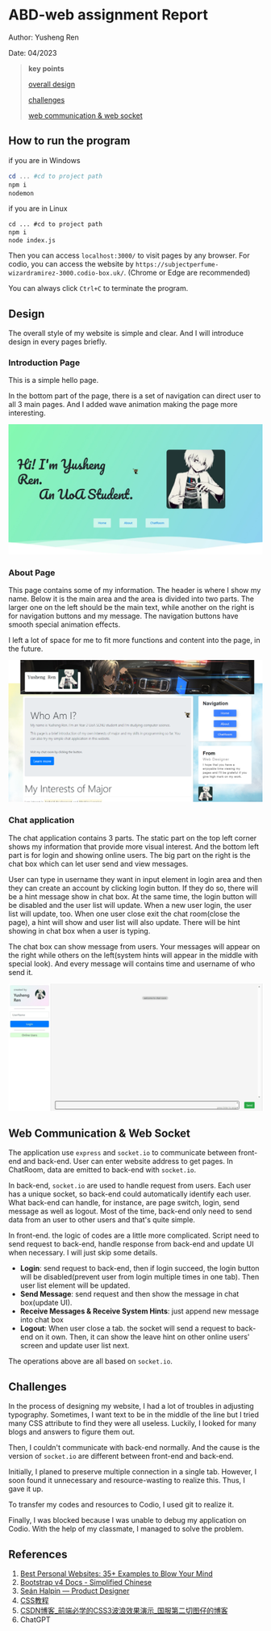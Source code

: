 # ABD-web assignment Report
Author: Yusheng Ren

Date: 04/2023

>   **key points**
>
>   [overall design](#design)
>
>   [challenges](#challenges)
>
>   [web communication & web socket](#web)

## How to run the program
if you are in Windows
```powershell
cd ... #cd to project path
npm i
nodemon
```
if you are in Linux

```shell
cd ... #cd to project path
npm i
node index.js
```

Then you can access `localhost:3000/` to visit pages by any browser. 
For codio, you can access the website by `https://subjectperfume-wizardramirez-3000.codio-box.uk/`.
(Chrome or Edge are recommended)

You can always click `Ctrl+C` to terminate the program.

## <span id='design'>Design</span>
The overall style of my website is simple and clear. And I will introduce design in every pages briefly.

### Introduction Page

This is a simple hello page.

In the bottom part of the page, there is a set of navigation can direct user to all 3 main pages. And I added wave animation making the page more interesting.

<img src="./intro.jpeg" style="zoom:50%;" />

### About Page

This page contains some of my information. The header is where I show my name. Below it is the main area and the area is divided into two parts. The larger one on the left should be the main text, while another on the right is for navigation buttons and my message. The navigation buttons have smooth special animation effects.

I left a lot of space for me to fit more functions and content into the page, in the future.

<img src="./about.png" style="zoom:50%;" />

### Chat application
The chat application contains 3 parts. The static part on the top left corner shows my information that provide more visual interest. And the bottom left part is for login and showing online users. The big part on the right is the chat box which can let user send and view messages.

User can type in username they want in input element in login area and then they can create an account by clicking login button. If they do so, there will be a hint message show in chat box. At the same time, the login button will be disabled and the user list will update. When a new user login, the user list will update, too. When one user close exit the chat room(close the page), a hint will show and user list will also update. There will be hint showing in chat box when a user is typing.

The chat box can show message from users. Your messages will appear on the right while others on the left(system hints will appear in the middle with special look). And every message will contains time and username of who send it.

<img src="./chat.jpeg" style="zoom:50%;" />

## <span id='web'>Web Communication & Web Socket</span>

The application use `express` and `socket.io` to communicate between front-end and back-end. User can enter website address to get pages. In ChatRoom, data are emitted to back-end with `socket.io`.

In back-end, `socket.io` are used to handle request from users. Each user has a unique socket, so back-end could automatically identify each user. What back-end can handle, for instance, are page switch, login, send message as well as logout. Most of the time, back-end only need to send data from an user to other users and that's quite simple.

In front-end. the logic of codes are a little more complicated. Script need to send request to back-end, handle response from back-end and update UI when necessary. I will just skip some details.

-   **Login**: send request to back-end, then if login succeed, the login button will be disabled(prevent user from login multiple times in one tab). Then user list element will be updated.
-   **Send Message**: send request and then show the message in chat box(update UI).
-   **Receive Messages & Receive System Hints**: just append new message into chat box
-   **Logout**: When user close a tab. the socket will send a request to back-end on it own. Then, it can show the leave hint on other online users' screen and update user list next.

The operations above are all based on `socket.io`.

## <span id='challenges'>Challenges</span>

In the process of designing my website, I had a lot of troubles in adjusting typography. Sometimes, I want text to be in the middle of the line but I tried many CSS attribute to find they were all useless. Luckily, I looked for many blogs and answers to figure them out.

Then, I couldn't communicate with back-end normally. And the cause is the version of `socket.io` are different between front-end and back-end.

Initially, I planed to preserve multiple connection in a single tab. However, I soon found it unnecessary and resource-wasting to realize this. Thus, I gave it up.

To transfer my codes and resources to Codio, I used git to realize it. 

Finally, I was blocked because I was unable to debug my application on Codio. With the help of my classmate, I managed to solve the problem.

## References
 1. [Best Personal Websites: 35+ Examples to Blow Your Mind](https://blog.hubspot.com/marketing/best-personal-websites)
 2. [Bootstrap v4 Docs - Simplified Chinese](https://v4.bootcss.com/docs/getting-started/introduction/)
 3. [Seán Halpin — Product Designer](https://www.seanhalpin.xyz/)
 4. [CSS教程](https://www.w3school.com.cn/css/index.asp)
 5. [CSDN博客_前端必学的CSS3波浪效果演示_国服第二切图仔的博客](https://blog.csdn.net/m0_61243965/article/details/125268823)
 6. ChatGPT